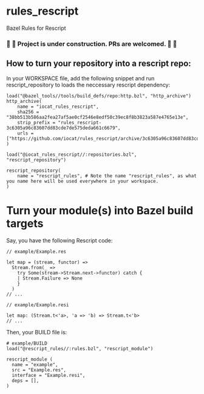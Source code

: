# rules_rescript
Bazel Rules for Rescript

### 🚧 🚧 Project is under construction. PRs are welcomed. 🚧 🚧

## How to turn your repository into a rescript repo:

In your WORKSPACE file, add the following snippet and run rescript_repository to loads the neccessary rescript dependency:

```bazel
load("@bazel_tools//tools/build_defs/repo:http.bzl", "http_archive")
http_archive(
    name = "iocat_rules_rescript",
    sha256 = "38bb513b586aa2fea27af5ae0cf2546e8edf50c39ec8f8b3823a587e4765e13e",
    strip_prefix = "rules_rescript-3c6305a96c83607dd83cde7de575deda661c6679",
    urls = ["https://github.com/iocat/rules_rescript/archive/3c6305a96c83607dd83cde7de575deda661c6679.tar.gz"],
)

load("@iocat_rules_rescript//:repositories.bzl", "rescript_repository")

rescript_repository(
    name = "rescript_rules", # Note the name "rescript_rules", as what you name here will be used everywhere in your workspace.
)
```

# Turn your module(s) into Bazel build targets
Say, you have the following Rescript code:

```rescript
// example/Example.res

let map = (stream, functor) =>
  Stream.from(_ =>
    try Some(stream->Stream.next->functor) catch {
    | Stream.Failure => None
    }
  )
// ...

```

```rescript
// example/Example.resi

let map: (Stream.t<'a>, 'a => 'b) => Stream.t<'b>
// ...

```

Then, your BUILD file is: 
```bazel
# example/BUILD
load("@rescript_rules//:rules.bzl", "rescript_module")

rescript_module (
  name = "example",
  src = "Example.res",
  interface = "Example.resi",
  deps = [],
)
```